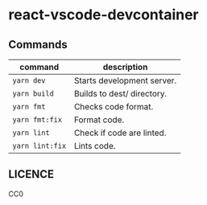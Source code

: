 # react-vscode-devcontainer

## Commands

| command         | description                |
| --------------- | -------------------------- |
| `yarn dev`      | Starts development server. |
| `yarn build`    | Builds to dest/ directory. |
| `yarn fmt`      | Checks code format.        |
| `yarn fmt:fix`  | Format code.               |
| `yarn lint`     | Check if code are linted.  |
| `yarn lint:fix` | Lints code.                |

## LICENCE

CC0
